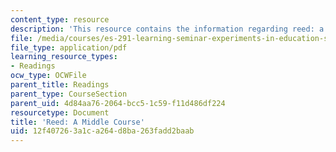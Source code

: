 ```yaml
---
content_type: resource
description: 'This resource contains the information regarding reed: a middle course.'
file: /media/courses/es-291-learning-seminar-experiments-in-education-spring-2003/12f407263a1ca264d8ba263fadd2baab_MITES_291S03_reed_mid.pdf
file_type: application/pdf
learning_resource_types:
- Readings
ocw_type: OCWFile
parent_title: Readings
parent_type: CourseSection
parent_uid: 4d84aa76-2064-bcc5-1c59-f11d486df224
resourcetype: Document
title: 'Reed: A Middle Course'
uid: 12f40726-3a1c-a264-d8ba-263fadd2baab
---
```

